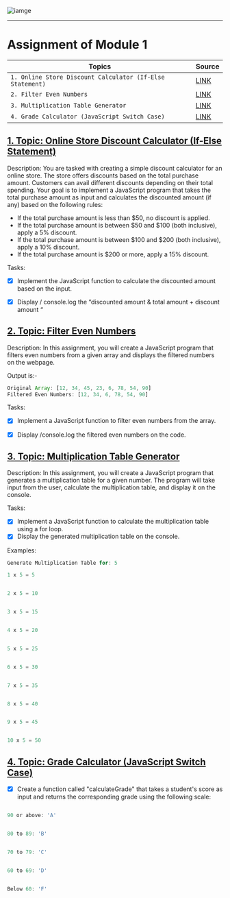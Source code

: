   ![iamge](https://blogger.googleusercontent.com/img/b/R29vZ2xl/AVvXsEi0cCI4On_Z61jU4EYIu2SW1s1rdSH3sSntKjjKuvLUBtGyD2dRI0_nYirTu2XRakN3rM_3k0P9mflItHVsKjrhiLbiT8357z97WJY9BAbvHbYq0GlwAjG3DN8DkWwRWhgS-UpfoCwEQtVQd00Ig5NxsgMWINUD5eN30wdOHXGZM0LlvfceASeLecHOeQ/w1200-h630-p-k-no-nu/360_F_84782836_Ve5462rGRdfF8l54uySIq9tuZmZDtI1F.jpg) 

-------
# Assignment of Module 1

| Topics | Source |
|---------------------------------------------------------------|-----------|
|`1. Online Store Discount Calculator (If-Else Statement)`|[LINK](/problem1.js)|
|`2. Filter Even Numbers`|[LINK](/problem2.js)|
|`3. Multiplication Table Generator`|[LINK](/problem3.js)|
|`4. Grade Calculator (JavaScript Switch Case)`|[LINK](/problem4.js)|

[1. Topic: Online Store Discount Calculator (If-Else Statement)](/problem1.js)
-------------------------------------------------------------------

Description:
You are tasked with creating a simple discount calculator for an online store. The store offers discounts based on the total purchase amount. Customers can avail different discounts depending on their total spending. Your goal is to implement a JavaScript program that takes the total purchase amount as input and calculates the discounted amount (if any) based on the following rules:

- If the total purchase amount is less than $50, no discount is applied.
- If the total purchase amount is between $50 and $100 (both inclusive), apply a 5% discount.
- If the total purchase amount is between $100 and $200 (both inclusive), apply a 10% discount.
- If the total purchase amount is $200 or more, apply a 15% discount.


Tasks:

- [x] Implement the JavaScript function to calculate the discounted amount based on the input.
- [x] Display / console.log the “discounted amount & total amount + discount amount “


[2. Topic: Filter Even Numbers](/problem2.js)
-------------------------------------------------------------------

Description:
In this assignment, you will create a JavaScript program that filters even numbers from a given array and displays the filtered numbers on the webpage.

Output is:-
```javascript
Original Array: [12, 34, 45, 23, 6, 78, 54, 90]
Filtered Even Numbers: [12, 34, 6, 78, 54, 90]
```
Tasks:

- [x] Implement a JavaScript function to filter even numbers from the array.
- [x] Display /console.log the filtered even numbers on the code.


[3. Topic: Multiplication Table Generator](/problem3.js)
-------------------------------------------------------------------

Description:
In this assignment, you will create a JavaScript program that generates a multiplication table for a given number. The program will take input from the user, calculate the multiplication table, and display it on the console.

Tasks:

- [x] Implement a JavaScript function to calculate the multiplication table using a for loop.
- [x] Display the generated multiplication table on the console.

Examples:
```javascript
Generate Multiplication Table for: 5

1 x 5 = 5


2 x 5 = 10


3 x 5 = 15


4 x 5 = 20


5 x 5 = 25


6 x 5 = 30


7 x 5 = 35


8 x 5 = 40


9 x 5 = 45


10 x 5 = 50

```
[4. Topic: Grade Calculator (JavaScript Switch Case)](/problem4.js)
-------------------------------------------------------------------

- [x] Create a function called "calculateGrade" that takes a student's score as input and returns the corresponding grade using the following scale:
```javascript

90 or above: 'A'


80 to 89: 'B'


70 to 79: 'C'


60 to 69: 'D'


Below 60: 'F'

```

